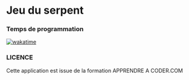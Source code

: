 # Jeu du serpent

<h3>Temps de programmation</h3>

<a href="https://wakatime.com/badge/github/kilashoww/serpent"><img src="https://wakatime.com/badge/github/kilashoww/serpent.svg" alt="wakatime"></a>

<h3>LICENCE</h3>
Cette application est issue de la formation <alt href="https://apprendre-a-coder.com/" alt='site Apprendre à coder.com'>APPRENDRE A CODER.COM</alt>
